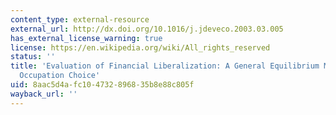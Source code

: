 ```yaml
---
content_type: external-resource
external_url: http://dx.doi.org/10.1016/j.jdeveco.2003.03.005
has_external_license_warning: true
license: https://en.wikipedia.org/wiki/All_rights_reserved
status: ''
title: 'Evaluation of Financial Liberalization: A General Equilibrium Model With Constrained
  Occupation Choice'
uid: 8aac5d4a-fc10-4732-8968-35b8e88c805f
wayback_url: ''
---
```

